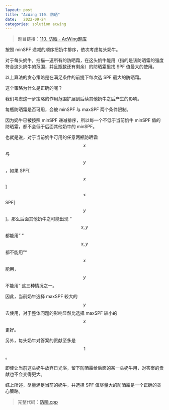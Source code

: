 ```yaml
---
layout: post
title: "AcWing 110. 防晒"
date:   2022-09-24
categories: solution acwing
---
```


> 题目链接：<a href="https://www.acwing.com/problem/content/112/" target="_blank">110. 防晒 - AcWing题库</a>

按照 minSPF 递减的顺序把奶牛排序，依次考虑每头奶牛。

对于每头奶牛，扫描一遍所有的防晒霜，在这头奶牛能用（指的是该防晒霜的强度符合这头奶牛的范围，并且瓶数还有剩余）的防晒霜里找 SPF 值最大的使用。

以上算法的贪心策略是在满足条件的前提下每次选 SPF 最大的防晒霜。

这个策略为什么是正确的呢？

我们考虑这一步策略的作用范围扩展到后续其他奶牛之后产生的影响。

每瓶防晒霜是否可用，会被 minSPF 与 maxSPF 两个条件限制。

因为奶牛已被按照 minSPF 递减排序，所以每一个不低于当前奶牛 minSPF 值的防晒霜，都不会低于后面其他奶牛的 minSPF。

也就是说，对于当前奶牛可用的任意两瓶防晒霜 $$x$$ 与 $$y$$，如果 SPF[$$x$$] $$<$$ SPF[$$y$$]，那么后面其他奶牛之可能出现 “$$x, y$$ 都能用” “$$x, y$$ 都不能用”“$$x$$ 能用，$$y$$不能用” 这三种情况之一。

因此，当前奶牛选择 maxSPF 较大的 $$y$$ 去使用，对于整体问题的影响显然比选择 maxSPF 较小的 $$x$$ 更好。

另外，每头奶牛对答案的贡献至多是 $$1$$。

即使让当前这头奶牛放弃日光浴，留下防晒霜给后面的某一头奶牛用，对答案的贡献也不会变得更大。

综上所述，尽量满足当前的奶牛，并选择 SPF 值尽量大的防晒霜是一个正确的贪心策略。

> 完整代码：<a href="https://gitee.com/lyccrius/oi/blob/master/AcWing/110/防晒.cpp" target="_blank">防晒.cpp</a>